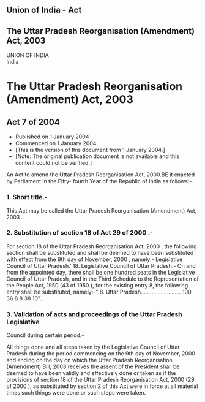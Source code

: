 ## Union of India - Act

## The Uttar Pradesh Reorganisation (Amendment) Act, 2003

UNION OF INDIA  
India

# The Uttar Pradesh Reorganisation (Amendment) Act, 2003

## Act 7 of 2004

  * Published on 1 January 2004 
  * Commenced on 1 January 2004 
  * [This is the version of this document from 1 January 2004.] 
  * [Note: The original publication document is not available and this content could not be verified.] 

An Act to amend the Uttar Pradesh Reorganisation Act, 2000.BE it enacted by
Parliament in the Fifty- fourth Year of the Republic of India as follows:-

### 1. Short title.-

This Act may be called the Uttar Pradesh Reorganisation (Amendment) Act, 2003
.

### 2. Substitution of section 18 of Act 29 of 2000 .-

For section 18 of the Uttar Pradesh Reorganisation Act, 2000 , the following
section shall be substituted and shall be deemed to have been substituted with
effect from the 9th day of November, 2000 , namely:- Legislative Council of
Uttar Pradesh.' 18. Legislative Council of Uttar Pradesh.- On and from the
appointed day, there shall be one hundred seats in the Legislative Council of
Uttar Pradesh, and in the Third Schedule to the Representation of the People
Act, 1950 (43 of 1950 ), for the existing entry 8, the following entry shall
be substituted, namely:-" 8. Uttar Pradesh.......................... 100 36 8
8 38 10".'.

### 3. Validation of acts and proceedings of the Uttar Pradesh Legislative
Council during certain period.-

All things done and all steps taken by the Legislative Council of Uttar
Pradesh during the period commencing on the 9th day of November, 2000 and
ending on the day on which the Uttar Pradesh Reorganisation (Amendment) Bill,
2003 receives the assent of the President shall be deemed to have been validly
and effectively done or taken as if the provisions of section 18 of the Uttar
Pradesh Reorganisation Act, 2000 (29 of 2000 ), as substituted by section 2 of
this Act were in force at all material times such things were done or such
steps were taken.


